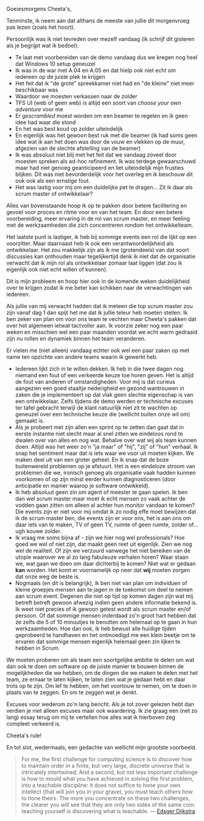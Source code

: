 Goeiesmorgens Cheeta's,

Tenminste, ik neem aan dat althans de meeste van jullie dit morgenvroeg pas lezen (zoals het hoort).

Persoonlijk was ik niet tevreden over mezelf vandaag (ik schrijf dit gisteren als je begrijpt wat ik bedoel):

* Te laat met voorbereiden van de demo vandaag dus we kregen nog heel dat Windows 10 setup geneuzel
* Ik was in de war met A.04 en A.05 en dat hielp ook niet echt om iedereen op de juiste plek te krijgen
* Het feit dat ik "de grote" spreekkamer niet had en "de kleine" niet meer beschikbaar was
* Waardoor we moesten verkassen naar de zolder
* TFS UI (web of geen web) is altijd een soort van *choose your own adventure* voor me
* Er *gescrambled* moest worden om een beamer te regelen en ik geen idee had waar die stond
* En het was best koud op zolder uiteindelijk
* En eigenlijk was het gewoon best ruk met die beamer (ik had soms geen idee wat ik aan het doen was door de vouw en vlekken op de muur, afgezien van de slechte afstelling van de beamer)
* Ik was absoluut niet blij met het feit dat we vandaag zoveel door moesten spreken als ad-hoc refinement. Ik was terdege gewaarschuwd maar had niet genoeg geanticipeerd en liet uiteindelijk mijn frusties blijken. Dit was niet bevorderdelijk voor het overleg en ik beschouw dit ook ook als een ernstige fout.
* Het was lastig voor mij om een duidelijke pet te dragen... Zit ik daar als scrum master of ontwikkelaar?

Alles van bovenstaande hoop ik op te pakken door betere facilitering en gevoel voor proces en ritme voor en van het team. En door een betere voorbereiding, meer ervaring in de rol van scrum master, en meer feeling met de werkzaamheden die zich concentreren rondom het ontwikkelteam. 

Het laatste punt is lastiger, ik heb bij sommige events een rol die lijkt op een voorzitter. Maar daarnaast heb ik ook een verantwoordelijkheid als ontwikkelaar. Het zou makkelijk zijn als ik me (grotendeels) van dat soort discussies kan onthouden maar tegelijkertijd denk ik niet dat de organisatie verwacht dat ik mijn rol als ontwikkelaar zomaar laat liggen (dat zou ik eigenlijk ook niet echt willen of kunnen). 

Dit is mijn probleem en hoop hier ook in de komende weken duidelijkheid over te krijgen zodat ik me beter kan schikken naar de verwachtingen van iedereen.

Als jullie van mij verwacht hadden dat ik meteen die top scrum master zou zijn vanaf dag 1 dan spijt het me dat ik jullie teleur heb moeten stellen. Ik ben zeker van plan om voor ons team te vechten maar Cheeta's pakken dat over het algemeen ietwat tactvoller aan. Ik voorzie zeker nog een paar weken en misschien wel een paar maanden voordat we echt warm gedraaid zijn nu rollen en dynamiek binnen het team veranderen.

Er vielen me (niet alleen) vandaag echter ook wel een paar zaken op met name ten opzichte van andere teams waarin ik gewerkt heb.
* Iedereen lijkt zich in te willen dekken. Ik heb in die twee dagen nog niemand een fout of een verkeerde keuze toe horen geven. Het is altijd de fout van anderen of omstandigheden. Voor mij is dat curieus aangezien een goed staaltje nederigheid en gezond wantrouwen in zaken die je implementeert op dat vlak geen slechte eigenschap is van een ontwikkelaar. Zelfs tijdens de demo werden er technische excuses ter tafel gebracht terwijl de klant natuurlijk niet zit te wachten op geneuzel over een technische keuze die (wellicht buiten onze wil om) gemaakt is. 
* Als je probeert met zijn allen een sprint op te zetten dan gaat dat in eerste instantie niet slecht maar al snel zitten we eindeloos rond te dwalen over van alles en nog wat. Behalve over wat wij als team kunnen doen. Altijd was het weer zo'n "ja maar" of "hij", "zij" of "hun" verhaal. Ik snap het sentiment maar dat is iets waar we voor uit moeten kijken. We maken deel uit van een groter geheel. En ik snap dat de boze buitenwereld problemen op je afstuurt. Het is een eindeloze stroom van problemen die we, ironisch genoeg als organisatie vaak hadden kunnen voorkomen of op zijn minst eerder kunnen diagnosticeren (door anticipatie en manier waarop je software ontwikkeld).
* Ik heb absoluut geen zin om agent of meester te gaan spelen. Ik ben dan wel scrum master maar moet ik echt mensen zo vaak achter de vodden gaan zitten om alleen al achter hun monitor vandaan te komen? Die events zijn er niet voor mij omdat ik zo nodig effe moet bewijzen dat ik de scrum master ben, die events zijn er voor ons, het is aan ons om daar iets van te maken, TV of geen TV, ruimte of geen ruimte, zolder of... ugh kouwe zolder.
* Ik vraag me soms bijna af - zijn we hier nog wel professionals? Hoe goed we wel of niet zijn, dat maakt geen reet uit eigenlijk. Zien we nog wel de realiteit. Of zijn we verzuurd vanwege het niet bereiken van de utopie waarover we al zo lang fabuleuze verhalen horen? Waar staan we, wat gaan we doen om daar dichterbij te komen? Niet wat er gedaan **kan** worden. Het komt er voornamelijk op neer dat **wij** moeten zorgen dat onze weg de beste is.
* Nogmaals (en dit is belangrijk), ik ben niet van plan om individuen of kleine groepjes mensen aan te jagen in de toekomst om deel te nemen aan scrum event. Degenen die niet op tijd op komen dagen zijn wat mij betreft betreft gewoon afwezig indien geen andere informatie bekend is. Ik weet niet precies of ik gewoon getest wordt als scrum master en/of persoon. Of dat sommige mensen inderdaad zo'n groot hart hebben dat ze zelfs die 5 of 10 minuutjes te benutten om helemaal op te gaan in hun werkzaamheden. Hoe dan ook, ik heb bewust alle huidige tijden geprobeerd te handhaven en het ontmoedigd me een klein beetje om te ervaren dat sommige mensen eigenlijk helemaal geen zin lijken te hebben in Scrum.

We moeten proberen om als team een soortgelijke ambitie te delen om wat dan ook te doen om software op de juiste manier te bouwen binnen de mogelijkheden die we hebben, om de dingen die we maken te delen met het team, ze ernaar te laten kijken, te laten zien wat je gedaan hebt en daar trots op te zijn. Om lef te hebben, om het voortouw te nemen, om te doen in plaats van te zeggen. En om te zeggen wat je denkt.

Excuses voor wederom zo'n lang bericht. Als je tot zover gelezen hebt dan verdien je niet alleen excuses maar ook waardering. Ik zie graag een (net zo lang) essay terug om mij te vertellen hoe alles wat ik hierboven zeg compleet verkeerd is.

Cheeta's rule!

En tot slot, wedermaals, een gedachte van wellicht mijn grootste voorbeeld.

> For me, the first challenge for computing science is to discover how to maintain order in a finite, but very large, discrete universe that is intricately intertwined. And a second, but not less important challenge is how to mould what you have achieved in solving the first problem, into a teachable discipline: it does not suffice to hone your own intellect (that will join you in your grave), you must teach others how to hone theirs. The more you concentrate on these two challenges, the clearer you will see that they are only two sides of the same coin: teaching yourself is discovering what is teachable. &#8212; [Edsger Dijkstra](https://en.wikiquote.org/wiki/Edsger_W._Dijkstra)